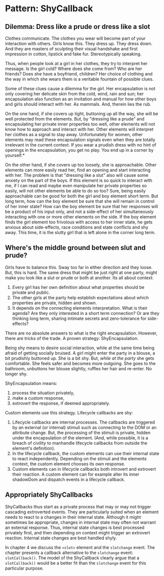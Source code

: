 # Pattern: ShyCallback

## Dilemma: Dress like a prude or dress like a slot

Clothes communicate. The clothes you wear will become part of your interaction with others. 
Girls know this. They dress up. They dress down. And they are masters of sculpting their 
visual handshake and first impression in cotton, lipstick and fake fur. Stereotypically speaking.

Thus, when people look at a girl in her clothes, they try to interpret her message.
Is the girl cold? Where does she come from? Who are her friends? Does she have a boyfriend, children? 
Her choice of clothing and the way in which she wears them is a veritable fountain of possible clues.

Some of these clues cause a dilemma for the girl. Her encapsulation is not only covering her 
delicate skin from the cold, wind, rain and sun; her encapsulation also function as an invitation 
and manual for how other boys and girls should interact with her. As mammals. And, therein lies the rub. 

On the one hand, if she covers up tight, buttoning up all the way, she will be well protected 
from the elements. But, by "dressing like a prude" and encapsulating her private inner properties too well, 
other elements will not know how to approach and interact with her. 
Other elements will interpret her clothes as a signal to stay away.
Unfortunately for women, other elements may read these encapsulation signals even when they are totally
irrelevant in the current context.
If you wear a prudish dress with no hint of openings in the encapsulation, you get no play. 
You end up in a corner by yourself.*

On the other hand, if she covers up too loosely, she is approachable. Other elements can more easily 
read her, find an opening and start interacting with her. The problem is that "dressing like a slut" 
also will cause some anxiety on the part of the boys. If this element is so quick to interact with me, 
if I can read and maybe even manipulate her private properties so easily, will not other elements
be able to do so too? Sure, being easily approachable can be good for both the girl and boy element short term. 
But long term, how can the boy element be sure that she will remain in control of her inner state? 
How can the boy element be sure that her responses will be a product of his input only, 
and not a side-effect of her simultaneously interacting with one or more other elements on the side.
If the boy element finds the girl element too frivolous with access to her inner state, 
he gets anxious about side-effects, race conditions and state conflicts and shy away. 
This time, it is the slutty girl that is left alone in the corner long term.

## Where's the middle ground between slut and prude?

Girls have to balance this. Sway too far in either direction and they loose. 
But, this is hard. The same dress that might be just right at one party,
might make you look like a slut or prude or both at another. Its all about context:
1. Every girl has her own definition about what properties should be private and public.
2. The other girls at the party help establish expectations about which properties are 
   private, hidden and shown.
3. It depends on the connecting elements interpretation. What is their agenda? 
   Are they only interested in a short term connection? Or are they thinking long term, 
   sharing intimate secrets and zero-tolerance for side-effects?

There are no absolute answers to what is the right encapsulation.
However, there are tricks of the trade. A proven strategy: ShyEncapsulation.

Being shy means to desire social interaction, while at the same time being afraid of getting socially bruised.
A girl might enter the party in a blouse, a bit prudishly buttoned up. She is a bit shy.
But, *while at the party* she gets comfortable. She feels safer and becomes more outgoing.
She goes to the bathroom, unbuttons her blouse slightly, ruffles her hair and re-enter. No longer shy.

ShyEncapsulation means:
1. process the situation privately, 
2. make a custom response, 
3. extrovert the response, if deemed appropriately.

Custom elements use this strategy. Lifecycle callbacks are shy: 
1. Lifecycle callbacks are internal processes. 
The callbacks are triggered by an external (or internal) stimuli such as connecting to the DOM 
or an attribute change.
But, the processing of the stimuli is private, hidden under the encapsulation of the element.
(And, while possible, it is a breach of civility to manhandle lifecycle callbacks from outside 
the element's definition).
2. In the lifecycle callback, the custom elements can use their internal state to react independently. 
Depending on the stimuli and the elements context,
the custom element chooses its own response.
3. Custom elements can in lifecycle callbacks both introvert and extrovert their reaction.
A custom element can for example alter its inner shadowDom and dispatch events in a lifecycle callback.

## Appropriately ShyCallbacks

ShyCallbacks thus start as a private process that may or may not trigger cascading extroverted events.
They are particularly suited when an element needs to react to a changes in their internal state.
Although it might sometimes be appropriate, changes in internal state may often not warrant an external
response. Thus, internal state changes is best processed privately first, and then depending on context
might trigger an extrovert reaction. Internal state changes are best handled shyly.

In chapter 4 we discuss the `<slot>` element and the `slotchange` event.
The chapter presents a callback alternative to the `slotchange` event: `slotCallback()`.
The model of the ShyCallback clearly argue that a `slotCallback()` would be a better fit 
than the `slotchange` event for this particular purpose.  